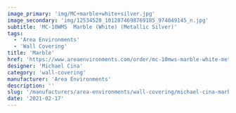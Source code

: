 ```yaml
---
image_primary: 'img/MC+marble+white+silver.jpg'
image_secondary: 'img/12534528_1012874698769185_974049145_n.jpg'
subtitle: 'MC-10WMS  Marble (White) (Metallic Silver)'
tags:
  - 'Area Environments'
  - 'Wall Covering'
title: 'Marble'
href: 'https://www.areaenvironments.com/order/mc-10mws-marble-white-metallic-silver'
designer: 'Michael Cina'
category: 'wall-covering'
manufacturer: 'Area Environments'
description: ''
slug: '/manufacturers/area-environments/wall-covering/michael-cina-marble'
date: '2021-02-17'
---
```

